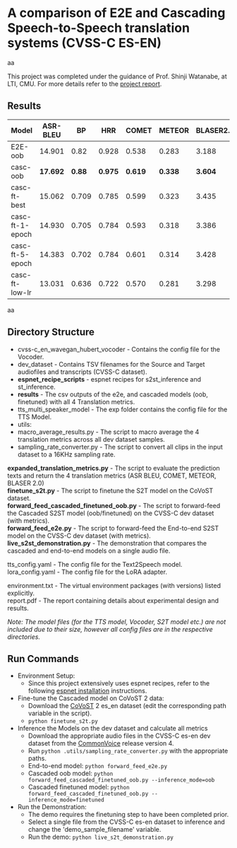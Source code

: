 # A comparison of E2E and Cascading Speech-to-Speech translation systems (CVSS-C ES-EN)
aa

This project was completed under the guidance of Prof. Shinji Watanabe, at LTI, CMU. For more details refer to the [project report](https://github.com/Aadit3003/s2st-cascading-e2e/blob/8a1be02494e6ecac6c0db413026a399bdf916a9b/report.pdf).


## Results
| Model           | ASR-BLEU      | BP            | HRR            | COMET          | METEOR         | BLASER2.0      |
|-----------------|---------------|---------------|----------------|----------------|----------------|----------------|
| E2E-oob         | 14.901        | 0.82          | 0.928          | 0.538          | 0.283          | 3.188          |
| casc-oob        | **17.692**        | **0.88**          | **0.975**          | **0.619**          | **0.338**         | **3.604**          |
| casc-ft-best    | 15.062        | 0.709         | 0.785          | 0.599          | 0.323          | 3.435          |
| casc-ft-1-epoch | 14.930        | 0.705         | 0.784          | 0.593          | 0.318          | 3.386          |
| casc-ft-5-epoch | 14.383        | 0.702         | 0.784          | 0.601          | 0.314          | 3.428          |
| casc-ft-low-lr  | 13.031        | 0.636         | 0.722          | 0.570          | 0.281          | 3.298          |

aa

## Directory Structure
* cvss-c_en_wavegan_hubert_vocoder - Contains the config file for the Vocoder.
* dev_dataset - Contains TSV filenames for the Source and Target audiofiles and transcripts (CVSS-C dataset).
* **espnet_recipe_scripts** - espnet recipes for s2st_inference and st_inference.
* **results** - The csv outputs of the e2e, and cascaded models (oob, finetuned) with all 4 Translation metrics.
* tts_multi_speaker_model - The exp folder contains the config file for the TTS Model.
* utils:
 * macro_average_results.py - The script to macro average the 4 translation metrics across all dev dataset samples.
 * sampling_rate_converter.py - The script to convert all clips in the input dataset to a 16KHz sampling rate.

  **expanded_translation_metrics.py** - The script to evaluate the prediction texts and return the 4 translation metrics (ASR BLEU, COMET, METEOR, BLASER 2.0)\
  **finetune_s2t.py** - The script to finetune the S2T model on the CoVoST dataset.\
  **forward_feed_cascaded_finetuned_oob.py** - The script to forward-feed the Cascaded S2ST model (oob/finetuned) on the CVSS-C dev dataset (with metrics).\
  **forward_feed_e2e.py** - The script to forward-feed the End-to-end S2ST model on the CVSS-C dev dataset (with metrics).\
  **live_s2st_demonstration.py** - The demonstration that compares the cascaded and end-to-end models on a single audio file.

tts_config.yaml - The config file for the Text2Speech model. \
lora_config.yaml - The config file for the LoRA adapter.

environment.txt - The virtual environment packages (with versions) listed explicitly. \
report.pdf - The report containing details about experimental design and results. 

_Note: The model files (for the TTS model, Vocoder, S2T model etc.) are not included due to their size, however all config files are in the respective directories._

## Run Commands

* Environment Setup:
  * Since this project extensively uses espnet recipes, refer to the following [espnet installation](https://github.com/espnet/espnet) instructions.
* Fine-tune the Cascaded model on CoVoST 2 data:
  * Download the [CoVoST](https://huggingface.co/datasets/facebook/covost2/) 2 es_en dataset (edit the corresponding path variable in the script).
  * ```python finetune_s2t.py```
* Inference the Models on the dev dataset and calculate all metrics
  * Download the appropriate audio files in the CVSS-C es-en dev dataset from the [CommonVoice](https://commonvoice.mozilla.org/en/datasets) release version 4.
  * Run ```python .utils/sampling_rate_converter.py``` with the appropriate paths.
  * End-to-end model: ```python forward_feed_e2e.py```
  * Cascaded oob model: ```python forward_feed_cascaded_finetuned_oob.py --inference_mode=oob```
  * Cascaded finetuned model: ```python forward_feed_cascaded_finetuned_oob.py --inference_mode=finetuned```
* Run the Demonstration:
  * The demo requires the finetuning step to have been completed prior.
  * Select a single file from the CVSS-C es-en dataset to inference and change the 'demo_sample_filename' variable.
  * Run the demo: ```python live_s2t_demonstration.py```
